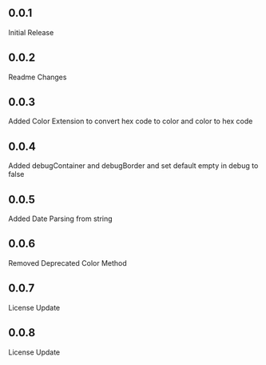 ## 0.0.1
Initial Release
## 0.0.2
Readme Changes
## 0.0.3
Added Color Extension to convert hex code to color and color to hex code
## 0.0.4
Added debugContainer and debugBorder and set default empty in debug to false
## 0.0.5
Added Date Parsing from string
## 0.0.6
Removed Deprecated Color Method
## 0.0.7
License Update
## 0.0.8
License Update
